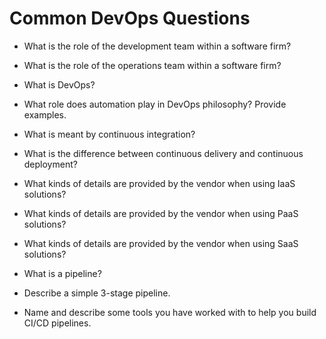 # Common DevOps Questions

- What is the role of the development team within a software firm?

- What is the role of the operations team within a software firm?

- What is DevOps?

- What role does automation play in DevOps philosophy? Provide examples.

- What is meant by continuous integration?

- What is the difference between continuous delivery and continuous deployment?

- What kinds of details are provided by the vendor when using IaaS solutions?

- What kinds of details are provided by the vendor when using PaaS solutions?

- What kinds of details are provided by the vendor when using SaaS solutions?

- What is a pipeline?

- Describe a simple 3-stage pipeline.

- Name and describe some tools you have worked with to help you build CI/CD pipelines.

